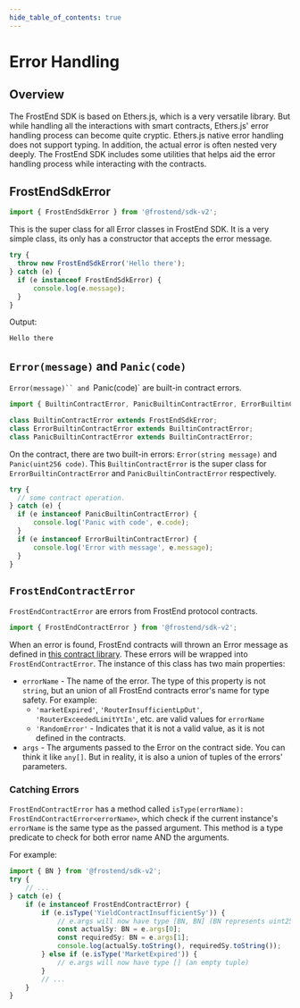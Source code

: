 ```yaml
---
hide_table_of_contents: true
---
```


# Error Handling

## Overview

The FrostEnd SDK is based on Ethers.js, which is a very versatile library. But while handling all the interactions with smart contracts, Ethers.js' error handling process can become quite cryptic. Ethers.js native error handling does not support typing. In addition, the actual error is often nested very deeply. The FrostEnd SDK includes some utilities that helps aid the error handling process while interacting with the contracts.

## FrostEndSdkError

```ts
import { FrostEndSdkError } from '@frostend/sdk-v2';
```

This is the super class for all Error classes in FrostEnd SDK. It is a very simple class, its only has a constructor that accepts the error message.

```ts
try {
  throw new FrostEndSdkError('Hello there');
} catch (e) {
  if (e instanceof FrostEndSdkError) {
      console.log(e.message);
  }
}
```

Output:

```ts
Hello there
```

## `Error(message)` and `Panic(code)`

`Error(message)`` and `Panic(code)` are built-in contract errors.

```ts
import { BuiltinContractError, PanicBuiltinContractError, ErrorBuiltinContractError } from '@frostend/sdk-v2';
```

```ts
class BuiltinContractError extends FrostEndSdkError;
class ErrorBuiltinContractError extends BuiltinContractError;
class PanicBuiltinContractError extends BuiltinContractError;
```

On the contract, there are two built-in errors: `Error(string message)` and `Panic(uint256 code)`. This `BuiltinContractError` is the super class for `ErrorBuiltinContractError` and `PanicBuiltinContractError` respectively.

```ts
try {
  // some contract operation.
} catch (e) {
  if (e instanceof PanicBuiltinContractError) {
      console.log('Panic with code', e.code);
  }
  if (e instanceof ErrorBuiltinContractError) {
      console.log('Error with message', e.message);
  }
}
```

## `FrostEndContractError`

`FrostEndContractError` are errors from FrostEnd protocol contracts.

```ts
import { FrostEndContractError } from '@frostend/sdk-v2';
```

When an error is found, FrostEnd contracts will thrown an Error message as defined in [this contract library](https://github.com/umi-ag/frostend-core-internal-v2/blob/main/contracts/core/libraries/Errors.sol). These errors will be wrapped into `FrostEndContractError`. The instance of this class has two main properties:
- `errorName` - The name of the error. The type of this property is not `string`, but an union of all FrostEnd contracts error's name for type safety. For example:
  - `'marketExpired'`, `'RouterInsufficientLpOut'`, `'RouterExceededLimitYtIn'`, etc. are valid values for `errorName`
  - `'RandomError'` - Indicates that it is not a valid value, as it is not defined in the contracts. 
- `args` - The arguments passed to the Error on the contract side. You can think it like `any[]`. But in reality, it is also a union of tuples of the errors' parameters. 

### Catching Errors

`FrostEndContractError` has a method called `isType(errorName): FrostEndContractError<errorName>`, which check if the current instance's `errorName` is the same type as the passed argument. This method is a type predicate to check for both error name AND the arguments.

For example:

```ts
import { BN } from '@frostend/sdk-v2';
try {
    // ...
} catch (e) {
    if (e instanceof FrostEndContractError) {
        if (e.isType('YieldContractInsufficientSy')) {
            // e.args will now have type [BN, BN] (BN represents uint256 on the contract)
            const actualSy: BN = e.args[0];
            const requiredSy: BN = e.args[1];
            console.log(actualSy.toString(), requiredSy.toString());
        } else if (e.isType('MarketExpired')) {
            // e.args will now have type [] (an empty tuple)
        }
        // ...
    }
}
```
